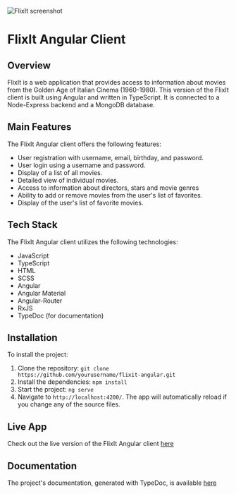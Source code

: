 ![FlixIt screenshot](/src/assets/images/flixit-angular-client-screenshot.png)

# FlixIt Angular Client

## Overview

FlixIt is a web application that provides access to information about movies from the Golden Age of Italian Cinema (1960-1980). This version of the FlixIt client is built using Angular and written in TypeScript. It is connected to a Node-Express backend and a MongoDB database.

## Main Features

The FlixIt Angular client offers the following features:

- User registration with username, email, birthday, and password.
- User login using a username and password.
- Display of a list of all movies.
- Detailed view of individual movies.
- Access to information about directors, stars and movie genres
- Ability to add or remove movies from the user's list of favorites.
- Display of the user's list of favorite movies.

## Tech Stack

The FlixIt Angular client utilizes the following technologies:

- JavaScript
- TypeScript
- HTML
- SCSS
- Angular
- Angular Material
- Angular-Router
- RxJS
- TypeDoc (for documentation)

## Installation

To install the project:

1. Clone the repository: `git clone https://github.com/yourusername/flixit-angular.git`
2. Install the dependencies: `npm install`
3. Start the project: `ng serve`
4. Navigate to `http://localhost:4200/`. The app will automatically reload if you change any of the source files.

## Live App

Check out the live version of the FlixIt Angular client [here](https://marcomarchionni.github.io/flixit-angular-client/)

## Documentation

The project's documentation, generated with TypeDoc, is available [here](https://marcomarchionni.github.io/flixit-angular-client/docs/)
